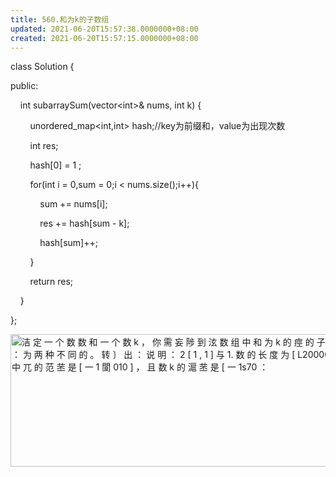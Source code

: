 ```yaml
---
title: 560.和为k的子数组
updated: 2021-06-20T15:57:38.0000000+08:00
created: 2021-06-20T15:57:15.0000000+08:00
---
```


class Solution {

public:

    int subarraySum(vector\<int>& nums, int k) {

        unordered_map\<int,int> hash;//key为前缀和，value为出现次数

        int res;

        hash\[0\] = 1 ;

        for(int i = 0,sum = 0;i \< nums.size();i++){

            sum += nums\[i\];

            res += hash\[sum - k\];

            hash\[sum\]++;

        }

        return res;

    }

};

<img src="C:\Users\82772\AppData\Local\Temp\yifan&#39;s Notebook\pandoc/media/image1.png" style="width:6.05208in;height:2.20833in" alt="洁 定 一 个 数 数 和 一 个 数 k ， 你 需 妄 陟 到 泫 数 组 中 和 为 k 的 痙 的 子 数 泪 的 个 ： 为 两 种 不 同 的 。 转 〕 出 ： 说 明 ： 2 [ 1 , 1 ] 与 1. 数 的 长 度 为 [ L20000 ． 2 ． 数 中 兀 的 范 苤 是 [ 一 1 閬 010 ] ， 且 数 k 的 滬 苤 是 [ 一 1s70 ： " />
